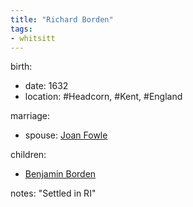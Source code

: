 ```yaml
---
title: "Richard Borden"
tags:
- whitsitt
---
```


birth:
  - date: 1632
  - location: #Headcorn, #Kent, #England

marriage:
  - spouse: [Joan Fowle](Joan%20Fowle)  

children:
  - [Benjamin Borden](Benjamin%20Borden.md)

notes: "Settled in RI"